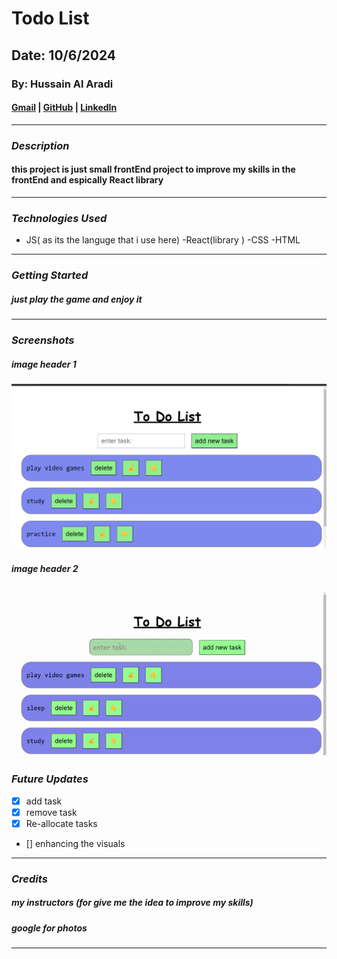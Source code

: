 # Todo List

## Date: 10/6/2024

### By: Hussain Al Aradi

#### [Gmail](hussainAlAradi.ha@gmail.com) | [GitHub](https://github.com/HussainALAradi5) | [LinkedIn](https://www.linkedin.com/in/hussainalaradi/)

---

### **_Description_**

#### this project is just small frontEnd project to improve my skills in the frontEnd and espically React library 

---

### **_Technologies Used_**

- JS( as its the languge that i use here)
-React(library )
-CSS
-HTML

---

### **_Getting Started_**

##### just play the game and enjoy it

---

### **_Screenshots_**

##### image header 1

![intro](./todo/public/todo.png)

##### image header 2

## ![videos:](./todo/public/example.gif)



### **_Future Updates_**

- [x] add task
- [x] remove task
- [x] Re-allocate tasks
- [] enhancing the visuals
---

### **_Credits_**

##### my instructors (for give me the idea  to improve my skills)

##### 

##### google for photos

---
